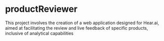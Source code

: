 # productReviewer
This project involves the creation of a web application designed for Hear.ai, aimed at facilitating the review and live feedback of specific products, inclusive of analytical capabilities
